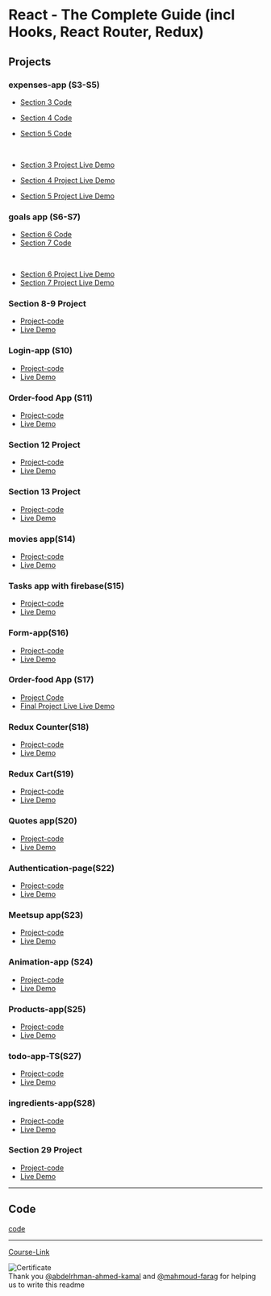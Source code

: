 # React - The Complete Guide (incl Hooks, React Router, Redux)

## Projects

### expenses-app (S3-S5)

- [Section 3 Code](./Projects/Expenses-app/S03-project)
- [Section 4 Code](./Projects/Expenses-app/S04-project/)
- [Section 5 Code](./Projects/Expenses-app/S05-project/)

  <br/>

- [Section 3 Project Live Demo](https://sec3.netlify.app/)
- [Section 4 Project Live Demo](https://sect4.netlify.app)
- [Section 5 Project Live Demo](https://sec5.netlify.app/)

### goals app (S6-S7)

- [Section 6 Code](./Projects/goals-app/S06-project/)
- [Section 7 Code](./Projects/goals-app/S07-project/)

<br/>

- [Section 6 Project Live Demo](https://sec6.netlify.app/)
- [Section 7 Project Live Demo](https://sec7.netlify.app/)

### Section 8-9 Project

- [Project-code](./Projects/section-8-9-project)
- [Live Demo](https://sec89.netlify.app/)

### Login-app (S10)

- [Project-code](./Projects/Login-app-s10/)
- [Live Demo](https://sec10.netlify.app/)

### Order-food App (S11)

- [Project-code](./Projects/order-food-app/S11-project/)
- [Live Demo](https://sec11.netlify.app/)

### Section 12 Project

- [Project-code](./Projects/S12-project)
- [Live Demo](https://sec12.netlify.app/)

### Section 13 Project

- [Project-code](./Projects/S13-project)
- [Live Demo](https://sec13.netlify.app/)

### movies app(S14)

- [Project-code](./Projects/movies-app)
- [Live Demo](https://sec14.netlify.app/)

### Tasks app with firebase(S15)

- [Project-code](./Projects/task-app-firbase/)
- [Live Demo](https://sec15.netlify.app/)

### Form-app(S16)

- [Project-code](./Projects/form-app)
- [Live Demo](https://sec16.netlify.app/)

### Order-food App (S17)

- [Project Code](./Projects/order-food-app/S17-project/)
- [Final Project Live Live Demo]()

### Redux Counter(S18)

- [Project-code](./Projects/redux-counter)
- [Live Demo]()

### Redux Cart(S19)

- [Project-code](./Projects/redux-cart)
- [Live Demo]()

### Quotes app(S20)

- [Project-code](./Projects/quotes-app)
- [Live Demo]()

### Authentication-page(S22)

- [Project-code](./Projects/Authentication-page)
- [Live Demo]()

### Meetsup app(S23)

- [Project-code](./Projects/meetsup-app)
- [Live Demo]()

### Animation-app (S24)

- [Project-code](./Projects/animation-app)
- [Live Demo]()

### Products-app(S25)

- [Project-code](./Projects/Products-app)
- [Live Demo]()

### todo-app-TS(S27)

- [Project-code](./Projects/todo-app-TS)
- [Live Demo]()

### ingredients-app(S28)

- [Project-code](./Projects/ingredients-app/)
- [Live Demo]()

### Section 29 Project

- [Project-code](./Projects/Section-29/)
- [Live Demo]()

---

## Code

[code](Code)

---

[Course-Link](https://www.udemy.com/course/react-the-complete-guide-incl-redux/)<br>

![Certificate](https://via.placeholder.com/468x300?text=Certificate+Here)
<br>
Thank you [@abdelrhman-ahmed-kamal](https://github.com/Abdelrhman-ahmed-kamal) and [@mahmoud-farag](https://github.com/mahmoud-farag) for helping us to write this readme
